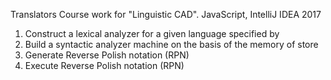 Translators
Course work for "Linguistic CAD". JavaScript, IntelliJ IDEA 2017

1) Construct a lexical analyzer for a given language specified by
2) Build a syntactic analyzer machine on the basis of the memory of store
3) Generate Reverse Polish notation (RPN)
4) Execute Reverse Polish notation (RPN)
